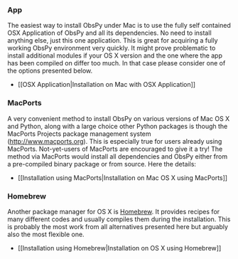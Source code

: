 ### App

The easiest way to install ObsPy under Mac is to use the fully self contained OSX Application of ObsPy and all its dependencies. No need to install anything else, just this one application. This is great for acquiring a fully working ObsPy environment very quickly. It might prove problematic to install additional modules if your OS X version and the one where the app has been compiled on differ too much. In that case please consider one of the options presented below.

  * [[OSX Application|Installation on Mac with OSX Application]]

### MacPorts

A very convenient method to install ObsPy on various versions of Mac OS X and Python, along with a large choice other Python packages is though the MacPorts Projects package management system (http://www.macports.org). This is especially true for users already using MacPorts. Not-yet-users of MacPorts are encouraged to give it a try! The method via MacPorts would install all dependencies and ObsPy either from a pre-compiled binary package or from source. Here the details:

  * [[Installation using MacPorts|Installation on Mac OS X using MacPorts]]

### Homebrew

Another package manager for OS X is [Homebrew](http://brew.sh/). It provides recipes for many different codes and usually compiles them during the installation. This is probably the most work from all alternatives presented here but arguably also the most flexible one.

 * [[Installation using Homebrew|Installation on OS X using Homebrew]]